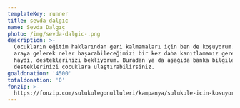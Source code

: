 ```yaml
---
templateKey: runner
title: sevda-dalgıc
name: Sevda Dalgıç
photo: /img/sevda-dalgic-.png
description: >-
  Çocukların eğitim haklarından geri kalmamaları için ben de koşuyorum. Bir
  araya gelerek neler başarabileceğimizi bir kez daha kanıtlamamız gerekiyor.
  haydi, desteklerinizi bekliyorum. Buradan ya da aşağıda banka bilgilerinden
  desteklerinizi çocuklara ulaştırabilirsiniz.
goaldonation: '4500'
totaldonation: '0'
fonzip: >-
  https://fonzip.com/sulukulegonulluleri/kampanya/sulukule-icin-kosuyorum--okulu-terki-onluyorum--30
---
```


